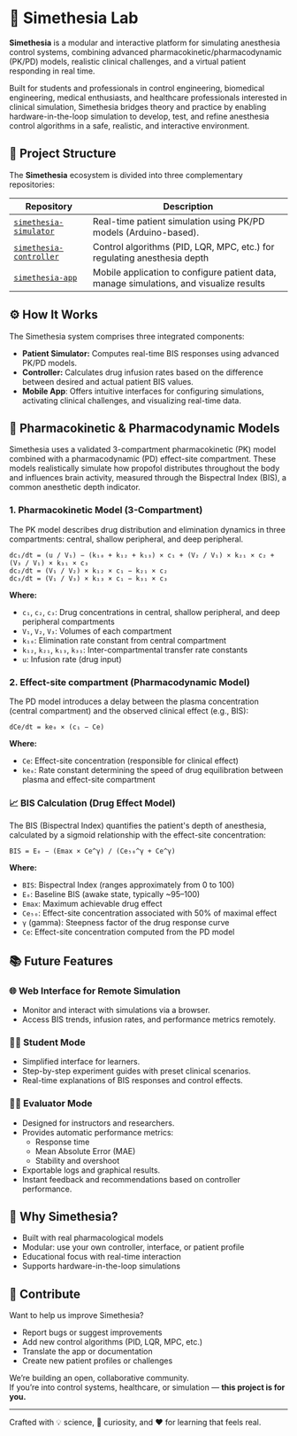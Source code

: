 # 🧠 Simethesia Lab

**Simethesia** is a modular and interactive platform for simulating anesthesia control systems, combining advanced pharmacokinetic/pharmacodynamic (PK/PD) models, realistic clinical challenges, and a virtual patient responding in real time.

Built for students and professionals in control engineering, biomedical engineering, medical enthusiasts, and healthcare professionals interested in clinical simulation, Simethesia bridges theory and practice by enabling hardware-in-the-loop simulation to develop, test, and refine anesthesia control algorithms in a safe, realistic, and interactive environment.

## 🔗 Project Structure

The **Simethesia** ecosystem is divided into three complementary repositories:

| Repository | Description |
|------------|-------------|
| [`simethesia-simulator`](https://github.com/victorbezerra-dev/simethesia-simulator) | Real-time patient simulation using PK/PD models (Arduino-based). |
| [`simethesia-controller`](https://github.com/simethesia/simethesia-controller) | Control algorithms (PID, LQR, MPC, etc.) for regulating anesthesia depth |
| [`simethesia-app`](https://github.com/simethesia/simethesia-app) | Mobile application to configure patient data, manage simulations, and visualize results |

## ⚙️ How It Works

The Simethesia system comprises three integrated components:

- **Patient Simulator:** Computes real-time BIS responses using advanced PK/PD models.
- **Controller:** Calculates drug infusion rates based on the difference between desired and actual patient BIS values.
- **Mobile App**: Offers intuitive interfaces for configuring simulations, activating clinical challenges, and visualizing real-time data.


## 🧪 Pharmacokinetic & Pharmacodynamic Models

Simethesia uses a validated 3-compartment pharmacokinetic (PK) model combined with a pharmacodynamic (PD) effect-site compartment. These models realistically simulate how propofol distributes throughout the body and influences brain activity, measured through the Bispectral Index (BIS), a common anesthetic depth indicator.

### 1. Pharmacokinetic Model (3-Compartment)

The PK model describes drug distribution and elimination dynamics in three compartments: central, shallow peripheral, and deep peripheral.

```text
dc₁/dt = (u / V₁) − (k₁₀ + k₁₂ + k₁₃) × c₁ + (V₂ / V₁) × k₂₁ × c₂ + (V₃ / V₁) × k₃₁ × c₃  
dc₂/dt = (V₁ / V₂) × k₁₂ × c₁ − k₂₁ × c₂  
dc₃/dt = (V₁ / V₃) × k₁₃ × c₁ − k₃₁ × c₃
```
**Where:**

- `c₁`, `c₂`, `c₃`: Drug concentrations in central, shallow peripheral, and deep peripheral compartments  
- `V₁`, `V₂`, `V₃`: Volumes of each compartment  
- `k₁₀`: Elimination rate constant from central compartment  
- `k₁₂`, `k₂₁`, `k₁₃`, `k₃₁`: Inter-compartmental transfer rate constants  
- `u`: Infusion rate (drug input)

### 2. Effect-site compartment (Pharmacodynamic Model)

The PD model introduces a delay between the plasma concentration (central compartment) and the observed clinical effect (e.g., BIS):

```text
dCe/dt = ke₀ × (c₁ − Ce)
```
**Where:**

- `Ce`: Effect-site concentration (responsible for clinical effect)  
- `ke₀`: Rate constant determining the speed of drug equilibration between plasma and effect-site compartment

### 📈 BIS Calculation (Drug Effect Model)

The BIS (Bispectral Index) quantifies the patient's depth of anesthesia, calculated by a sigmoid relationship with the effect-site concentration:

```text
BIS = E₀ − (Emax × Ce^γ) / (Ce₅₀^γ + Ce^γ)
```

**Where:**

- `BIS`: Bispectral Index (ranges approximately from 0 to 100)  
- `E₀`: Baseline BIS (awake state, typically ~95–100)  
- `Emax`: Maximum achievable drug effect  
- `Ce₅₀`: Effect-site concentration associated with 50% of maximal effect  
- `γ` (gamma): Steepness factor of the drug response curve  
- `Ce`: Effect-site concentration computed from the PD model

## 📚 Future Features

### 🌐 Web Interface for Remote Simulation
- Monitor and interact with simulations via a browser.
- Access BIS trends, infusion rates, and performance metrics remotely.

### 👨‍🎓 Student Mode
- Simplified interface for learners.
- Step-by-step experiment guides with preset clinical scenarios.
- Real-time explanations of BIS responses and control effects.

### 👩‍🏫 Evaluator Mode
- Designed for instructors and researchers.
- Provides automatic performance metrics:
  - Response time
  - Mean Absolute Error (MAE)
  - Stability and overshoot
- Exportable logs and graphical results.
- Instant feedback and recommendations based on controller performance.

## 🧠 Why Simethesia?

- Built with real pharmacological models  
- Modular: use your own controller, interface, or patient profile  
- Educational focus with real-time interaction  
- Supports hardware-in-the-loop simulations  

## 🤝 Contribute

Want to help us improve Simethesia?

- Report bugs or suggest improvements  
- Add new control algorithms (PID, LQR, MPC, etc.)  
- Translate the app or documentation  
- Create new patient profiles or challenges  

We’re building an open, collaborative community.  
If you’re into control systems, healthcare, or simulation — **this project is for you.**

---

Crafted with 💡 science, 💉 curiosity, and ❤️ for learning that feels real.




